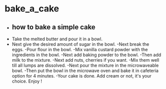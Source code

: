 # bake_a_cake
* ## how to bake a simple cake
 * Take the melted butter and pour it in a bowl.
 * Next give the desired amount of sugar in the bowl.
-Next break the eggs.
-Pour flour in the bowl.
-Mix vanilla custard powder with the ingredients in the bowl.
-Next add baking powder to the bowl.
-Then add milk to the mixture.
-Next add nuts, cherries if you want.
-Mix them well till all lumps are dissolved.
-Next pour the mixture in the microwaveable bowl.
-Then put the bowl in the microwave oven and bake it in cafeteria option for 4 minutes.
-Your cake is done. Add cream or not, it's your choice. Enjoy !
